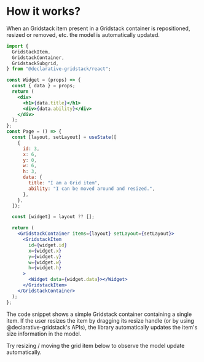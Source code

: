 # How it works?

When an Gridstack item present in a Gridstack container is repositioned, resized or removed, etc. the model is automatically updated.

```jsx
import {
  GridstackItem,
  GridstackContainer,
  GridstackSubgrid,
} from "@declarative-gridstack/react";

const Widget = (props) => {
  const { data } = props;
  return (
    <div>
      <h1>{data.title}</h1>
      <div>{data.ability}</div>
    </div>
  );
};
const Page = () => {
  const [layout, setLayout] = useState([
    {
      id: 3,
      x: 6,
      y: 0,
      w: 6,
      h: 3,
      data: {
        title: "I am a Grid item",
        ability: "I can be moved around and resized.",
      },
    },
  ]);

  const [widget] = layout ?? [];

  return (
    <GridstackContainer items={layout} setLayout={setLayout}>
      <GridstackItem
        id={widget.id}
        x={widget.x}
        y={widget.y}
        w={widget.w}
        h={widget.h}
      >
        <Widget data={widget.data}></Widget>
      </GridstackItem>
    </GridstackContainer>
  );
};
```

The code snippet shows a simple Gridstack container containing a single item. If the user resizes the item by dragging its resize handle (or by using @declarative-gridstack's APIs), the library automatically updates the item's size information in the model.

Try resizing / moving the grid item below to observe the model update automatically.

<div ref="el"></div>

<script setup>
import { createElement } from 'react'
import { createRoot } from 'react-dom/client'
import { ref, onMounted } from 'vue'
import {Simple} from '@declarative-gridstack/react/examples'

const el = ref()
onMounted(() => {
  const root = createRoot(el.value)
  root.render(createElement(Simple, {}, null))
})
</script>
